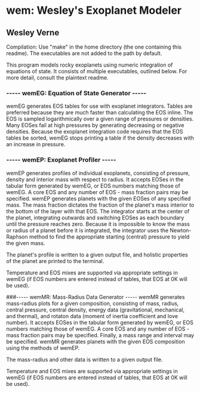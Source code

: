 # wem: Wesley's Exoplanet Modeler
## Wesley Verne

Compilation: Use "make" in the home directory (the one containing this 
readme). The executables are not added to the path by default.

This program models rocky exoplanets using numeric integration of
equations of state.  It consists of multiple executables, outlined 
below.  For more detail, consult the plaintext readme.

### ----- wemEG: Equation of State Generator -----
wemEG generates EOS tables for use with exoplanet integrators.  Tables
are preferred because they are much faster than calculating the EOS 
inline. The EOS is sampled logarithmically over a given range of 
pressures or densities. Many EOSes fail at high pressures by generating
decreasing or negative densities.  Because the exoplanet integration
code requires that the EOS tables be sorted, wemEG stops printing a
table if the density decreases with an increase in pressure.

### ----- wemEP: Exoplanet Profiler -----
wemEP generates profiles of individual exoplanets, consisting of 
pressure, density and interior mass with respect to radius.  It accepts
EOSes in the tabular form generated by wemEG, or EOS numbers matching 
those of wemEG.  A core EOS and any number of EOS - mass fraction pairs 
may be specified. wemEP generates planets with the given EOSes of any 
specified mass. The mass fraction dictates the fraction of the planet's 
mass interior to the bottom of the layer with that EOS. The integrator 
starts at the center of the planet, integrating outwards and switching 
EOSes as each boundary until the pressure reaches zero.  Because it is 
impossible to know the mass or radius of a planet before it is integrated, 
the integrator uses the Newton-Raphson method to find the appropriate 
starting (central) pressure to yield the given mass.

The planet's profile is written to a given output file, and holistic 
properties of the planet are printed to the terminal.

Temperature and EOS mixes are supported via appropriate settings in
wemEG (if EOS numbers are entered instead of tables, that EOS at 0K will
be used).

###----- wemMR: Mass-Radius Data Generator -----
wemMR generates mass-radius plots for a given composition, consisting
of mass, radius, central pressure, central density, energy data
(gravitational, mechanical, and thermal), and rotaton data (moment of
inertia coefficient and love number).  It accepts EOSes in the tabular 
form generated by wemEG, or EOS numbers matching those of wemEG.  A 
core EOS and any number of EOS - mass fraction pairs may be specified.
Finally, a mass range and interval may be specified.  wemMR generates 
planets with the given EOS composition using the methods of wemEP.

The mass-radius and other data is written to a given output file.

Temperature and EOS mixes are supported via appropriate settings in
wemEG (if EOS numbers are entered instead of tables, that EOS at 0K will
be used).